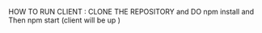 HOW TO RUN CLIENT : CLONE THE REPOSITORY and  DO npm install and Then npm start (client will be up )

